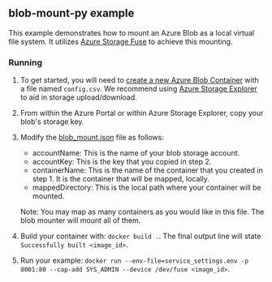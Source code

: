 ## blob-mount-py example
This example demonstrates how to mount an Azure Blob as a local virtual file system. It utilizes [Azure Storage Fuse](https://github.com/Azure/azure-storage-fuse) to achieve this mounting.

### Running
1. To get started, you will need to [create a new Azure Blob Container](https://docs.microsoft.com/en-us/azure/storage/blobs/storage-quickstart-blobs-portal) with a file named `config.csv`. We recommend using [Azure Storage Explorer](https://azure.microsoft.com/en-us/features/storage-explorer/) to aid in storage upload/download.
2. From within the Azure Portal or within Azure Storage Explorer, copy your blob's storage key.
3. Modify the [blob_mount.json](./blob_mount.json) file as follows:
    - accountName: This is the name of your blob storage account.
    - accountKey: This is the key that you copied in step 2.
    - containerName: This is the name of the container that you created in step 1. It is the container that will be mapped, locally.
    - mappedDirectory: This is the local path where your container will be mounted.

    Note: You may map as many containers as you would like in this file. The blob mounter will mount all of them.
4. Build your container with: `docker build .`. The final output line will state `Successfully built <image_id>`.
5. Run your example: `docker run --env-file=service_settings.env -p 8001:80 --cap-add SYS_ADMIN --device /dev/fuse <image_id>`.
